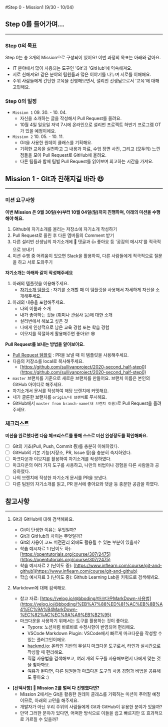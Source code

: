 #Step 0 - Mission1 (9/30 - 10/04)
## Step 0를 들어가며...

---

### Step 0의 목표

Step 0는 총 3개의 Mission으로 구성되어 있어요! 이번 과정의 목표는 아래와 같아요.

- IT 분야에서 많이 사용되는 도구인 'Git'과 'GitHub'에 익숙해져요.
- 서로 친해져요! 같은 분야의 팀원들과 많은 이야기를 나누며 서로를 이해해요.
- 주위 사람들에게 간단한 교육을 진행해보면서, 설리번 선생님으로서 '교육'에 대해 고민해요.

### Step 0의 일정

- `Mission 1` 09. 30. - 10. 04.
    - 자신을 소개하는 글을 작성해서 Pull Request를 올려요.
    - 10월 4일 일요일 저녁 7시에 온라인으로 설리번 프로젝트 하반기 프로그램 OT가 있을 예정이에요.
- `Mission 2` 10. 05. - 10. 11.
    - Git을 사용한 원데이 클래스를 기획해요.
    - 기획한 교육을 실천하고 그 내용과 자료, 수업 장면 사진, 그리고 (모두의) 느낀 점들을 모아 Pull Request로 GitHub에 올려요.
    - 다른 팀들과 함께 팀별 Pull Request를 읽어보며 회고하는 시간을 가져요.

## Mission 1 - Git과 친해지길 바라 😆

---

### 미션 요구사항

**이번 Mission 은 9월 30일(수)부터 10월 04일(일)까지 진행하며, 아래의 미션을 수행해야 해요.**

1. Github에 자기소개를 올리는 저장소에 자기소개 작성하기
2. Pull Request로 올린 후 다른 멤버들의 Comment 받기
3. 다른 설리번 선생님의 자기소개에 💬 댓글과 👍 좋아요 등 '공감의 메시지'를 적극적으로 보내기
4. 미션 수행 중 어려움이 있으면 Slack을 활용하여, 다른 사람들에게 적극적으로 질문을 하고 서로 도와주기

**자기소개는 아래와 같이 작성해주세요**

1. 아래의 템플릿을 이용해주세요.
    - [자기소개 템플릿](https://github.com/sullivanproject/2020-second_half-step0/blob/master/mission1/profile/PROFILE_TEMPLATE.md) : 자기를 소개할 때 이 템플릿을 사용해서 자세하게 자신을 소개해주세요.
2. 아래의 내용을 포함해주세요.
    - 나의 이름과 소개
    - 내가 좋아하는 것들 (취미나 관심사 등)에 대한 소개
    - 설리번에서 해보고 싶은 것
    - 나에게 인상적으로 남은 교육 경험 또는 학습 경험
    - 이모지를 적절하게 활용해주면 좋아요! 😎

**Pull Request를 보내는 방법을 알아보아요.**

- [Pull Request 템플릿](https://github.com/sullivanproject/2020-second_half-step0/blob/master/.github/PULL_REQUEST_TEMPLATE.md) : PR을 보낼 때 이 템플릿을 사용해주세요.
- 다음의 저장소를 local로 복사해주세요.
    - [https://github.com/sullivanproject/2020-second_half-step0](https://github.com/sullivanproject/2020-second_half-step0)
- `master` 브랜치를 기준으로 새로운 브랜치를 만들어요. 브랜치 이름은 본인의 GitHub 아이디로 해주세요.
- 자기소개서 문서를 작성하여 해당 브랜치에 커밋해요.
- 내가 클론한 브랜치를 `origin/내 브랜치`로 푸시해요.
- GitHub에서 `master from branch-name(내 브랜치 이름)`로 Pull Request을 올려주세요.

### 체크리스트

**미션을 완료했다면 다음 체크리스트를 통해 스스로 미션 완성정도를 확인해봐요.**

- [ ]  Git의 기초(Pull, Push, Commit 등)를 충분히 이해하였다.
- [ ]  GitHub의 기본 기능(저장소, PR, Issue 등)을 충분히 숙지하였다.
- [ ]  마크다운과 이모지를 활용하여 자기소개를 작성하였다.
- [ ]  마크다운의 여러 가지 도구를 사용하고, 나만의 비법이나 경험을 다른 사람들과 공유하였다.
- [ ]  나의 브랜치에 작성한 자기소개 문서를 PR을 보냈다.
- [ ]  다른 팀원의 자기소개를 읽고, PR 문서에 좋아요와 댓글 등 충분한 공감을 하였다.

## 참고사항

---

1. Git과 GitHub에 대해 검색해봐요.
    - Git이 탄생한 이유는 무엇일까?
    - Git과 GitHub의 차이는 무엇일까?
    - Git의 사용이 코드 버전관리 외에도 활용될 수 있는 부분이 있을까?
    - 학습 예시자료 1 (난이도 하): [https://opentutorials.org/course/307/2475](https://opentutorials.org/course/307/2475)
    - 학습 예시자료 2 (난이도 중): [https://www.inflearn.com/course/git-and-github](https://www.inflearn.com/course/git-and-github)
    - 학습 예시자료 3 (난이도 중): Github Learning Lab을 키워드로 검색해봐요.

2. Markdown에 대해 검색해요.
    - 참고 자료: [https://velog.io/@bboding/마크다운MarkDown-사용법](https://velog.io/@bboding/%EB%A7%88%ED%81%AC%EB%8B%A4%EC%9A%B4MarkDown-%EC%82%AC%EC%9A%A9%EB%B2%95)
    - 마크다운을 사용하기 위해서는 도구를 활용하는 것이 좋아요.
        - Typora: 노션처럼 바로바로 수정사항이 반영되어 편리해요.
        - VSCode Markdown Plugin: VSCode에서 빠르게 마크다운을 작성할 수 있는 플러그인이에요.
        - [hackmd.io](http://hackmd.io/): 온라인 기반의 무설치 마크다운 도구로서, 타인과 실시간으로 작성할 때 편리해요.
        - 직접 사용법을 검색해보고, 여러 개의 도구를 사용해보면서 나에게 맞는 것을 찾아봐요.
        - 여유가 된다면, 다른 팀원들과 마크다운 도구의 사용 경험과 비법을 공유해도 좋아요 :)

- **[선택사항] 👀 Mission 2를 벌써 다 진행했다면?**
    - Mission 2에서는 Git을 활용한 원데이 클래스를 기획하는 미션이 주어질 예정이므로, 아래의 고민을 해주세요.
    - 개발자가 아닌 우리 주위의 사람들에게 Git과 GitHub이 유용한 분야가 있을까?
    - 만약 그러한 분야가 있다면, 어떠한 방식으로 이들을 쉽고 빠르지만 또 효과적으로 가르칠 수 있을까?
